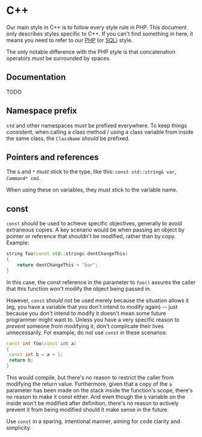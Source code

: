 # C++

Our main style in C++ is to follow every style rule in PHP. This document only describes styles specific to C++.
If you can't find something in here, it means you need to refer to our [PHP](https://github.com/Expensify/Style-Guide/blob/master/php.md) (or [SQL](https://github.com/Expensify/Style-Guide/blob/master/sql.md)) style.

The only notable difference with the PHP style is that concatenation operators *must* be surrounded by spaces.

## Documentation

TODO

## Namespace prefix

`std` and other namespaces *must* be prefixed everywhere. To keep things consistent, when calling a class method / using a class variable
 from inside the same class, the `ClassName` *should* be prefixed.

## Pointers and references

The `&` and `*` *must* stick to the type, like this: `const std::string& var`, `Command* cmd`.

When using these on variables, they must stick to the variable name.

## const

`const` *should* be used to achieve specific objectives, generally to avoid extraneous copies. A key scenario would be when passing an object by pointer or reference that shouldn't be modified, rather than by copy.  Example:

```cpp
string foo(const std::string& dontChangeThis)
{
    return dontChangeThis + "bar";
}
```

In this case, the const reference in the parameter to `foo()` assures the caller that this function won't modify the object being passed in.

However, `const` *should not* be used merely because the situation allows it (eg, you have a variable that you don't intend to modify again) -- just because you don't intend to modify it doesn't mean some future programmer might want to. Unless you have a very specific reason to *prevent* someone from modifying it, don't complicate their lives unnecessarily.  For example, do not use `const` in these scenarios:

 ```cpp
const int foo(const int a)
{
  const int b = a + 1;
  return b;
}
```

This would compile, but there's no reason to restrict the caller from modifying the return value. Furthermore, given that a copy of the `a` parameter has been made on the stack inside the function's scope, there's no reason to make it const either. And even though the `b` variable on the inside won't be modified after definition, there's no reason to actively prevent it from being modified should it make sense in the future.

Use `const` in a sparing, intentional manner, aiming for code clarity and simplicity.
